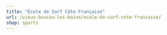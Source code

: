 ```yaml
---
title: "École de Surf Côte Française"
url: /vieux-boucau-les-bains/ecole-de-surf-cote-francaise/
shop: sports
---
```


